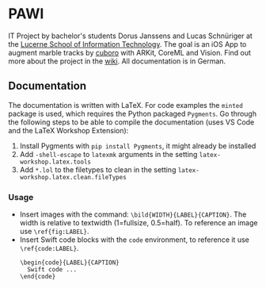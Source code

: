 # PAWI
IT Project by bachelor's students Dorus Janssens and Lucas Schnüriger at the [Lucerne School of Information Technology](https://www.hslu.ch/en/lucerne-school-of-information-technology/). The goal is an iOS App to augment marble tracks by [cuboro](https://cuboro.ch) with ARKit, CoreML and Vision. Find out more about the project in the [wiki](https://github.com/eduDorus/PAWI/wiki). All documentation is in German.

## Documentation
The documentation is written with LaTeX. For code examples the `minted` package is used, which requires the Python packaged `Pygments`. Go through the following steps to be able to compile the documentation (uses VS Code and the LaTeX Workshop Extension):
1. Install Pygments with `pip install Pygments`, it might already be installed
2. Add `-shell-escape` to `latexmk` arguments in the setting `latex-workshop.latex.tools`
3. Add `*.lol` to the filetypes to clean in the setting `latex-workshop.latex.clean.fileTypes`

### Usage
- Insert images with the command: `\bild{WIDTH}{LABEL}{CAPTION}`. The width is relative to textwidth (1=fullsize, 0.5=half). To reference an image use `\ref{fig:LABEL}`.
- Insert Swift code blocks with the `code` environment, to reference it use `\ref{code:LABEL}`.
  ```
  \begin{code}{LABEL}{CAPTION}
    Swift code ...
  \end{code}
  ```
    

